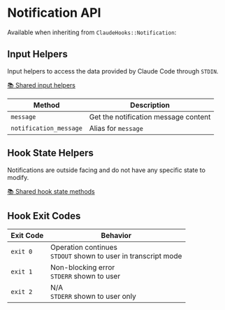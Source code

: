 # Notification API

Available when inheriting from `ClaudeHooks::Notification`:

## Input Helpers
Input helpers to access the data provided by Claude Code through `STDIN`.

[📚 Shared input helpers](COMMON.md#input-helpers)

| Method | Description |
|--------|-------------|
| `message` | Get the notification message content |
| `notification_message` | Alias for `message` |

## Hook State Helpers
Notifications are outside facing and do not have any specific state to modify.

[📚 Shared hook state methods](COMMON.md#hook-state-methods)

## Hook Exit Codes

| Exit Code | Behavior |
|-----------|----------|
| `exit 0` | Operation continues<br/>`STDOUT` shown to user in transcript mode |
| `exit 1` | Non-blocking error<br/>`STDERR` shown to user |
| `exit 2` | N/A<br/>`STDERR` shown to user only |
